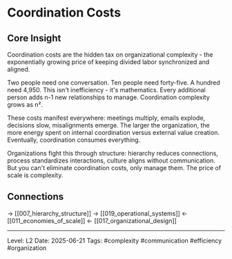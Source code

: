 # Coordination Costs

## Core Insight
Coordination costs are the hidden tax on organizational complexity - the exponentially growing price of keeping divided labor synchronized and aligned.

Two people need one conversation. Ten people need forty-five. A hundred need 4,950. This isn't inefficiency - it's mathematics. Every additional person adds n-1 new relationships to manage. Coordination complexity grows as n².

These costs manifest everywhere: meetings multiply, emails explode, decisions slow, misalignments emerge. The larger the organization, the more energy spent on internal coordination versus external value creation. Eventually, coordination consumes everything.

Organizations fight this through structure: hierarchy reduces connections, process standardizes interactions, culture aligns without communication. But you can't eliminate coordination costs, only manage them. The price of scale is complexity.

## Connections
→ [[007_hierarchy_structure]]
→ [[019_operational_systems]]
← [[011_economies_of_scale]]
← [[017_organizational_design]]

---
Level: L2
Date: 2025-06-21
Tags: #complexity #communication #efficiency #organization